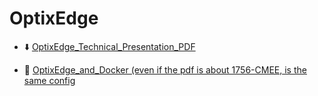 # OptixEdge

- ⬇️ [OptixEdge_Technical_Presentation_PDF](https://github.com/massimovar/LearningFTOptix/blob/main/pdf/OptixEdge_Technical_Presentation.pdf)

- 🐳 [OptixEdge_and_Docker (even if the pdf is about 1756-CMEE, is the same config](https://github.com/massimovar/LearningFTOptix/blob/main/pdf/Usage_of_Docker_and_Portainer_on_the_1756-CMEE.pdf)
